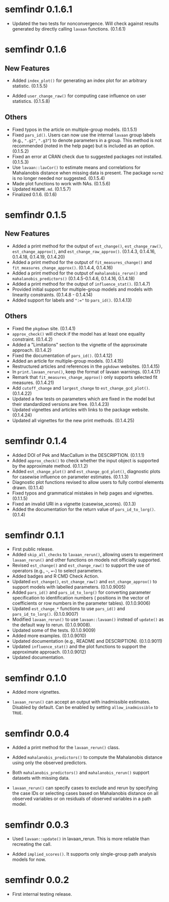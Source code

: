 # semfindr 0.1.6.1

- Updated the two tests for nonconvergence.
  Will check against results generated
  by directly calling `lavaan` functions.
  (0.1.6.1)

# semfindr 0.1.6

## New Features

- Added `index_plot()` for generating
  an index plot for an arbitrary
  statistic. (0.1.5.5)

- Added `user_change_raw()` for
  computing case influence on user
  statistics. (0.1.5.8)

## Others

- Fixed typos in the article on
  multiple-group models. (0.1.5.1)
- Fixed `pars_id()`. Users can now use
  the internal `lavaan` group labels
  (e.g., `".g2"`, `".g3"`) to denote
  parameters in a group. This method
  is not recommended (noted in the
  help page) but is included as an
  option. (0.1.5.2)
- Fixed an error at CRAN check due to
  suggested packages not installed. (0.1.5.3)
- Use `lavaan::lavCor()` to estimate
  means and correlations for Mahalanobis
  distance when missing data is present.
  The package `norm2` is no longer
  needed nor suggested. (0.1.5.4)
- Made plot functions to work with NAs.
  (0.1.5.6)
- Updated `README.md`. (0.1.5.7)
- Finalized 0.1.6. (0.1.6)

# semfindr 0.1.5

## New Features

- Added a print method for the output of `est_change()`,
  `est_change_raw()`, `est_change_approx()`, and
  `est_change_raw_approx()`. (0.1.4.3, 0.1.4.16, 0.1.4.18,
  0.1.4.19, 0.1.4.20)
- Added a print method for the output of `fit_measures_change()`
  and `fit_measures_change_approx()`. (0.1.4.4, 0.1.4.16)
- Added a print method for the output of `mahalanobis_rerun()`
  and `mahalanobis_predictors()` (0.1.4.5-0.1.4.6, 0.1.4.16, 0.1.4.18)
- Added a print method for the output of `influence_stat()`.
  (0.1.4.7)
- Provided initial support for multiple-group models
  and models with linearity constraints. (0.1.4.8 - 0.1.4.14)
- Added support for labels and `":="` to `pars_id()`. (0.1.4.13)

## Others

- Fixed the `pkgdown` site. (0.1.4.1)
- `approx_check()` will check if the model has at least one
  equality constraint. (0.1.4.2)
- Added a "Limitations" section to the vignette of the
  approximate approach. (0.1.4.2)
- Fixed the documentation of `pars_id()`. (0.1.4.12)
- Added an article for multiple-group models. (0.1.4.15)
- Restructured articles and references in the `pgkdown`
  websites. (0.1.4.15)
- In `print.lavaan_rerun()`, keep the format of lavaan
  warnings. (0.1.4.17)
- Remark that `fit_measures_change_approx()` only supports
  selected fit measures. (0.1.4.21)
- Add `cutoff_change` and `largest_change` to
  `est_change_gcd_plot()`. (0.1.4.22)
- Updated a few tests on parameters which are fixed in
  the model but their standardized versions are free.
  (0.1.4.23)
- Updated vignettes and articles with links to the
  package website. (0.1.4.24)
- Updated all vignettes for the new print methods. (0.1.4.25)

# semfindr 0.1.4

- Added DOI of Pek and MacCallum in the DESCRIPTION. (0.1.1.1)
- Added `approx_check()` to check whether the input object
  is supported by the approximate method. (0.1.1.2)
- Added `est_change_plot()` and `est_change_gcd_plot()`,
  diagnostic plots for casewise influence on
  parameter estimates. (0.1.1.3)
- Diagnostic plot functions revised to allow users to
  fully control elements drawn. (0.1.1.4)
- Fixed typos and grammatical mistakes in help pages and
  vignettes. (0.1.1.5)
- Fixed an invalid URI in a vignette (casewise_scores). (0.1.3)
- Added the documentation for the return value of `pars_id_to_lorg()`. (0.1.4)

# semfindr 0.1.1

- First public release.
- Added `skip_all_checks` to `lavaan_rerun()`, allowing users
  to experiment `lavaan_rerun()` and other functions on
  models not officially supported.
- Revised `est_change()` and `est_change_raw()` to support
  the use of operators (e.g., `~`, `=~`) to select parameters.
- Added badges and R CMD Check Action.
- Updated `est_change()`, `est_change_raw()` and
  `est_change_approx()` to support models with labelled
  parameters. (0.1.0.9005)
- Added `pars_id()` and `pars_id_to_lorg()` for converting
  parameter specification to identification numbers (
  positions in the vector of coefficients or row numbers
  in the parameter tables). (0.1.0.9006)
- Updated `est_change_*` functions to use `pars_id()`
  and `pars_id_to_lorg()`. (0.1.0.9007)
- Modified `lavaan_rerun()` to use `lavaan::lavaan()`
  instead of `update()` as the default way to rerun. (0.1.0.9008).
- Updated some of the tests. (0.1.0.9009)
- Added more examples. (0.1.0.9010)
- Updated documentation (e.g., README and DESCRIPTION). (0.1.0.9011)
- Updated `influence_stat()` and the plot functions to support
  the approximate approach. (0.1.0.9012)
- Updated documentation.

# semfindr 0.1.0

- Added more vignettes.

- `lavaan_rerun()` can accept an output with inadmissible
  estimates. Disabled by default. Can be enabled by
  setting `allow_inadmissible` to `TRUE`.

# semfindr 0.0.4

- Added a print method for the `lavaan_rerun()` class.

- Added `mahalanobis_predictors()` to compute the
Mahalanobis distance using only the observed predictors.

- Both `mahalanobis_predictors()` and
 `mahalanobis_rerun()` support datasets with missing data.

- `lavaan_rerun()` can specify cases to
exclude and rerun by specifying the case IDs or
selecting cases based on Mahalanobis distance on
all observed variables or on residuals of observed
variables in a path model.

# semfindr 0.0.3

- Used `lavaan::update()` in lavaan_rerun. This is more
  reliable than recreating the call.

- Added `implied_scores()`. It supports only single-group
  path analysis models for now.

# semfindr 0.0.2

- First internal testing release.
